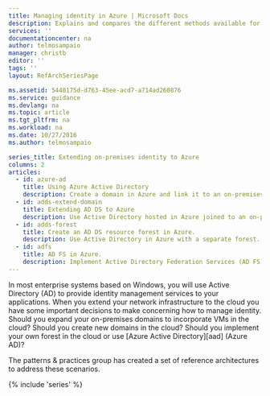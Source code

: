 ```yaml
---
title: Managing identity in Azure | Microsoft Docs
description: Explains and compares the different methods available for managing identity in hybrid systems that span the on-premises/cloud boundary with Azure.
services: ''
documentationcenter: na
author: telmosampaio
manager: christb
editor: ''
tags: ''
layout: RefArchSeriesPage

ms.assetid: 5448175d-d763-45ee-acd7-a714ad260876
ms.service: guidance
ms.devlang: na
ms.topic: article
ms.tgt_pltfrm: na
ms.workload: na
ms.date: 10/27/2016
ms.author: telmosampaio

series_title: Extending on-premises identity to Azure
columns: 2
articles:
  - id: azure-ad
    title: Using Azure Active Directory
    description: Create a domain in Azure and link it to an on-premises AD domain.
  - id: adds-extend-domain
    title: Extending AD DS to Azure
    description: Use Active Directory hosted in Azure joined to an on-premises forest.
  - id: adds-forest
    title: Create an AD DS resource forest in Azure.
    description: Use Active Directory in Azure with a separate forest.
  - id: adfs
    title: AD FS in Azure.
    description: Implement Active Directory Federation Services (AD FS) in Azure 
---
```

In most enterprise systems based on Windows, you will use Active Directory (AD) to provide identity management services to your applications. When you extend your network infrastructure to the cloud you have some important decisions to make concerning how to manage identity. Should you expand your on-premises domains to incorporate VMs in the cloud? Should you create new domains in the cloud? Should you implement your own forest in the cloud or use [Azure Active Directory][aad] (Azure AD)?

The patterns & practices group has created a set of reference architectures to address these scenarios.

{% include 'series' %}
